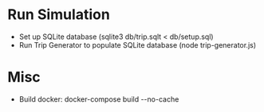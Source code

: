 # Run Simulation

* Set up SQLite database (sqlite3 db/trip.sqlt < db/setup.sql)
* Run Trip Generator to populate SQLite database (node trip-generator.js)

# Misc
* Build docker: docker-compose build --no-cache